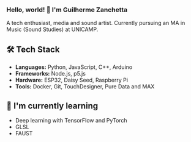 ### Hello, world! 👋 I'm Guilherme Zanchetta

A tech enthusiast, media and sound artist. Currently pursuing an MA in Music (Sound Studies) at UNICAMP.

## 🛠 Tech Stack
- **Languages:** Python, JavaScript, C++, Arduino
- **Frameworks:** Node.js, p5.js
- **Hardware:** ESP32, Daisy Seed, Raspberry Pi
- **Tools:** Docker, Git, TouchDesigner, Pure Data and MAX

## 🌱 I'm currently learning
- Deep learning with TensorFlow and PyTorch
- GLSL
- FAUST

